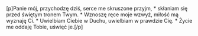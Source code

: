 [p]Panie mój, przychodzę dziś, serce me skruszone przyjm, * skłaniam się przed świętym tronem Twym. * Wznoszę ręce moje wzwyż, miłość mą wyznaję Ci. * Uwielbiam Ciebie w Duchu, uwielbiam w prawdzie Cię. * Życie me oddaję Tobie, uświęć je.[/p]